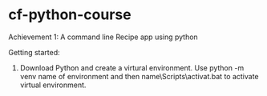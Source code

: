# cf-python-course

Achievement 1: A command line Recipe app using python

Getting started:
1. Download Python and create a virtural environment. Use python -m venv name of environment and then name\Scripts\activat.bat to activate virtual environment.
